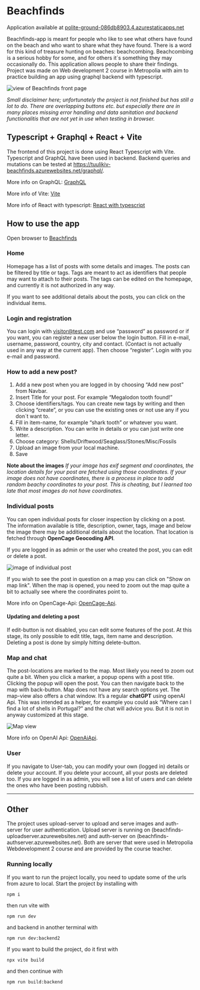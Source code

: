 # Beachfinds

Application available at [polite-ground-086db8903.4.azurestaticapps.net](https://polite-ground-086db8903.4.azurestaticapps.net)

Beachfinds-app is meant for people who like to see what others have found on the beach and who want to share what they have found. There is a word for this kind of treasure hunting on beaches: beachcombing. Beachcombing is a serious hobby for some, and for others it´s something they may occasionally do. This application allows people to share their findings. Project was made on Web development 2 course in Metropolia with aim to practice building an app using graphql backend with typescript.

![view of Beachfinds front page](<Screenshot 2024-03-14 at 17.20.21.png>)

*Small disclaimer here; unfortunately the project is not finished but has still a lot to do. There are overlapping buttons etc. but especially there are in many places missing error handling and data sanitation and backend functionalitis that are not yet in use when testing in browser.*

## Typescript + Graphql + React + Vite

The frontend of this project is done using React Typescript with Vite. 
Typescript and GraphQL have been used in backend. Backend queries and mutations can be tested at https://tuulikiv-beachfinds.azurewebsites.net/graphql/.

More info on GraphQL: [GraphQL](https://graphql.org)

More info of Vite: [Vite](https://vitejs.dev)

More info of React with typescript: [React with typescript](https://react.dev/learn/typescript)

## How to use the app

Open browser to [Beachfinds](https://polite-ground-086db8903.4.azurestaticapps.net)

### Home

Homepage has a list of posts with some details and images. The posts can be filtered by title or tags. Tags are meant to act as identifiers that people may want to attach to their posts. The tags can be edited on the homepage, and currently it is not authorized in any way.

If you want to see additional details about the posts, you can click on the individual items.

### Login and registration

You can login with visitor@test.com and use “password” as password or if you want, you can register a new user below the login button. Fill in e-mail, username, password, country, city and contact. (Contact is not actually used in any way at the current app). Then choose “register”. Login with you e-mail and password.

### How to add a new post?

1.  Add a new post when you are logged in by choosing “Add new post” from Navbar. 
2.  Insert Title for your post. For example “Megalodon tooth found!”
3.  Choose identifiers/tags. You can create new tags by writing and then clicking “create”, or you can use the existing ones or not use any if you don´t want to.
4.  Fill in item-name, for example “shark tooth” or whatever you want.
5.  Write a description. You can write in details or you can just write one letter.
6.  Choose category: Shells/Driftwood/Seaglass/Stones/Misc/Fossils
7.  Upload an image from your local machine.
8.  Save

**Note about the images**
*If your image has exif segment and coordinates, the location details for your post are fetched using those coordinates. If your image does not have coordinates, there is a process in place to add random beachy coordinates to your post. This is cheating, but I learned too late that most images do not have coordinates.*

### Individual posts

You can open individual posts for closer inspection by clicking on a post. The information available is title, description, owner, tags, image and below the image there may be additional details about the location. That location is fetched through **OpenCage Geocoding API**.

If you are logged in as admin or the user who created the post, you can edit or delete a post.

![image of individual post](<Screenshot 2024-03-14 at 18.19.34.png>)

If you wish to see the post in question on a map you can click on "Show on map link". When the map is opened, you need to zoom out the map quite a bit to actually see where the coordinates point to.

More info on OpenCage-Api: [OpenCage-Api](https://opencagedata.com).

#### Updating and deleting a post
If edit-button is not disabled, you can edit some features of the post. At this stage, its only possible to edit title, tags, item name and description. Deleting a post is done by simply hitting delete-button.

### Map and chat
The post-locations are marked to the map. Most likely you need to zoom out quite a bit. When you click a marker, a popup opens with a post title. Clicking the popup will open the post. You can then navigate back to the map with back-button. Map does not have any search options yet. The map-view also offers a chat window. It’s a regular **chatGPT** using openAI Api. This was intended as a helper, for example you could ask “Where can I find a lot of shells in Portugal?” and the chat will advice you. But it is not in anyway customized at this stage.

![Map view](<Screenshot 2024-03-14 at 18.35.06.png>)

More info on OpenAI Api: [OpenAiApi](https://openai.com/blog/openai-api).

### User

If you navigate to User-tab, you can modify your own (logged in) details or delete your account. If you delete your account, all your posts are deleted too. If you are logged in as admin, you will see a list of users and can delete the ones who have been posting rubbish.
________________________

## Other

The project uses upload-server to upload and serve images and auth-server for user authentication. Upload server is running on (beachfinds-uploadserver.azurewebsites.net) and auth-server on (beachfinds-authserver.azurewebsites.net).
Both are server that were used in Metropolia Webdevelopment 2 course and are provided by the course teacher.

### Running locally
If you want to run the project locally, you need to update some of the urls from azure to local. Start the project by installing with
```
npm i
```
then run vite with
```
npm run dev
```
and backend in another terminal with
```
npm run dev:backend2
```
If you want to build the project, do it first with 
```
npx vite build
```
and then continue with 
```
npm run build:backend
```